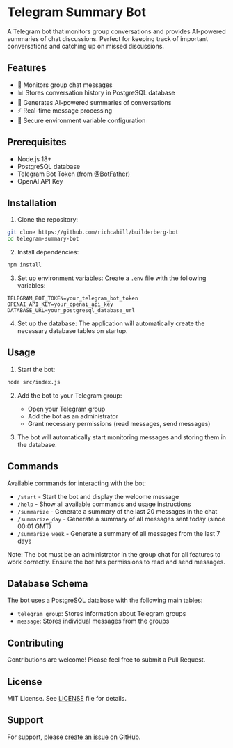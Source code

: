# Telegram Summary Bot

A Telegram bot that monitors group conversations and provides AI-powered summaries of chat discussions. Perfect for keeping track of important conversations and catching up on missed discussions.

## Features

- 🤖 Monitors group chat messages
- 📊 Stores conversation history in PostgreSQL database
- 🧠 Generates AI-powered summaries of conversations
- ⚡ Real-time message processing
- 🔐 Secure environment variable configuration

## Prerequisites

- Node.js 18+
- PostgreSQL database
- Telegram Bot Token (from [@BotFather](https://t.me/botfather))
- OpenAI API Key

## Installation

1. Clone the repository:
```bash
git clone https://github.com/richcahill/builderberg-bot
cd telegram-summary-bot
```

2. Install dependencies:
```bash
npm install
```

3. Set up environment variables:
Create a `.env` file with the following variables:
```env
TELEGRAM_BOT_TOKEN=your_telegram_bot_token
OPENAI_API_KEY=your_openai_api_key
DATABASE_URL=your_postgresql_database_url
```

4. Set up the database:
The application will automatically create the necessary database tables on startup.

## Usage

1. Start the bot:
```bash
node src/index.js
```

2. Add the bot to your Telegram group:
   - Open your Telegram group
   - Add the bot as an administrator
   - Grant necessary permissions (read messages, send messages)

3. The bot will automatically start monitoring messages and storing them in the database.

## Commands

Available commands for interacting with the bot:

- `/start` - Start the bot and display the welcome message
- `/help` - Show all available commands and usage instructions
- `/summarize` - Generate a summary of the last 20 messages in the chat
- `/summarize_day` - Generate a summary of all messages sent today (since 00:01 GMT)
- `/summarize_week` - Generate a summary of all messages from the last 7 days

Note: The bot must be an administrator in the group chat for all features to work correctly. Ensure the bot has permissions to read and send messages.

## Database Schema

The bot uses a PostgreSQL database with the following main tables:

- `telegram_group`: Stores information about Telegram groups
- `message`: Stores individual messages from the groups

## Contributing

Contributions are welcome! Please feel free to submit a Pull Request.

## License

MIT License. See [LICENSE](LICENSE) file for details.

## Support

For support, please [create an issue](https://github.com/richcahill/builderberg-bot/issues) on GitHub.
